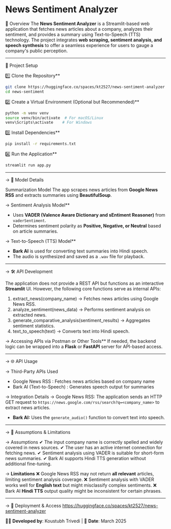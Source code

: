 # News Sentiment Analyzer

📌 Overview
The **News Sentiment Analyzer** is a Streamlit-based web application that fetches news articles about a company, analyzes their sentiment, and provides a summary using Text-to-Speech (TTS) technology. The project integrates **web scraping, sentiment analysis, and speech synthesis** to offer a seamless experience for users to gauge a company's public perception.

---

🚀 Project Setup

1️⃣ Clone the Repository**
```bash
git clone https://huggingface.co/spaces/kt2527/news-sentiment-analyzer
cd news-sentiment
```

2️⃣ Create a Virtual Environment (Optional but Recommended)**
```bash
python -m venv venv
source venv/bin/activate  # For macOS/Linux
venv\Scripts\activate    # For Windows
```

3️⃣ Install Dependencies**
```bash
pip install -r requirements.txt
```

4️⃣ Run the Application**
```bash
streamlit run app.py
```

---

-> 🧠 Model Details

Summarization Model
The app scrapes news articles from **Google News RSS** and extracts summaries using **BeautifulSoup**.

-> Sentiment Analysis Model**
- Uses **VADER (Valence Aware Dictionary and sEntiment Reasoner)** from `vaderSentiment`.
- Determines sentiment polarity as **Positive, Negative, or Neutral** based on article summaries.

-> Text-to-Speech (TTS) Model**
- **Bark AI** is used for converting text summaries into Hindi speech.
- The audio is synthesized and saved as a `.wav` file for playback.

---

-> 🛠️ API Development

The application does not provide a REST API but functions as an interactive **Streamlit** UI. However, the following core functions serve as internal APIs:

1. extract_news(company_name) → Fetches news articles using Google News RSS.
2. analyze_sentiment(news_data) → Performs sentiment analysis on extracted news.
3. generate_comparative_analysis(sentiment_results) → Aggregates sentiment statistics.
4. text_to_speech(text) → Converts text into Hindi speech.

-> Accessing APIs via Postman or Other Tools**
If needed, the backend logic can be wrapped into a **Flask** or **FastAPI** server for API-based access.

---

-> 🌐 API Usage

-> Third-Party APIs Used
- Google News RSS : Fetches news articles based on company name 
- Bark AI (Text-to-Speech) : Generates speech output for summaries 

-> Integration Details
-> Google News RSS: The application sends an HTTP GET request to `https://news.google.com/rss/search?q=<company_name>` to extract news articles.
- **Bark AI:** Uses the `generate_audio()` function to convert text into speech.

---

-> 📌 Assumptions & Limitations

-> Assumptions
✔ The input company name is correctly spelled and widely covered in news sources.
✔ The user has an active internet connection for fetching news.
✔ Sentiment analysis using VADER is suitable for short-form news summaries.
✔ Bark AI supports Hindi TTS generation without additional fine-tuning.

-> **Limitations**
❌ Google News RSS may not return **all relevant** articles, limiting sentiment analysis coverage.
❌ Sentiment analysis with VADER works well for **English text** but might misclassify complex sentiments.
❌ Bark AI **Hindi TTS** output quality might be inconsistent for certain phrases.

---

-> 🔗 Deployment & Access
https://huggingface.co/spaces/kt2527/news-sentiment-analyzer

👨‍💻 **Developed by**: Koustubh Trivedi | 📅 **Date**: March 2025

